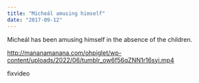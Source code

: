 ```yaml
---
title: "Micheál amusing himself"
date: "2017-09-12"
---
```


Micheál has been amusing himself in the absence of the children.

http://mananamanana.com/ohpiglet/wp-content/uploads/2022/06/tumblr_ow6f56qZNN1r16syi.mp4

fixvideo
